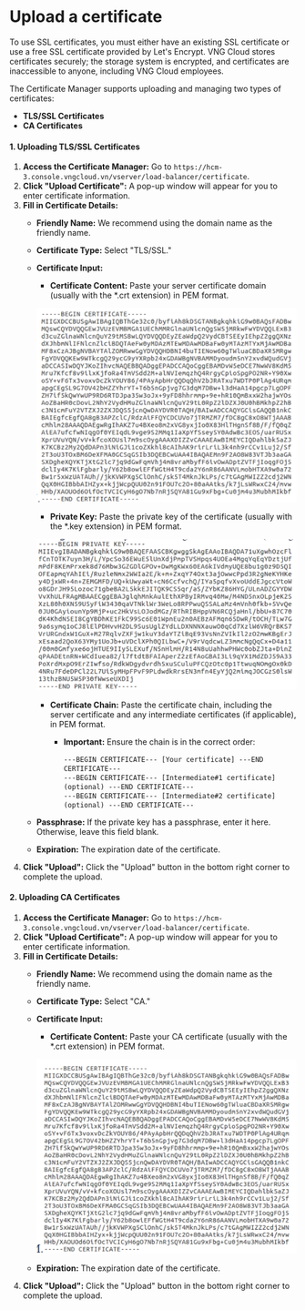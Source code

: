 # Upload a certificate

To use SSL certificates, you must either have an existing SSL certificate or use a free SSL certificate provided by Let's Encrypt. VNG Cloud stores certificates securely; the storage system is encrypted, and certificates are inaccessible to anyone, including VNG Cloud employees.

The Certificate Manager supports uploading and managing two types of certificates:

* **TLS/SSL Certificates**
* **CA Certificates**

#### 1. Uploading TLS/SSL Certificates

1. **Access the Certificate Manager:** Go to `https://hcm-3.console.vngcloud.vn/vserver/load-balancer/certificate`.
2. **Click "Upload Certificate":** A pop-up window will appear for you to enter certificate information.
3. **Fill in Certificate Details:**
   * **Friendly Name:** We recommend using the domain name as the friendly name.
   * **Certificate Type:** Select "TLS/SSL."
   *   **Certificate Input:**

       * **Certificate Content:** Paste your server certificate domain (usually with the \*.crt extension) in PEM format.

       ![](<../../../../../.gitbook/assets/image (5) (1) (1).png>)

       * **Private Key:** Paste the private key of the certificate (usually with the \*.key extension) in PEM format.

       &#x20;![](<../../../../../.gitbook/assets/image (1) (1) (1) (1).png>)

       * **Certificate Chain:** Paste the certificate chain, including the server certificate and any intermediate certificates (if applicable), in PEM format.
         *   **Important:** Ensure the chain is in the correct order:

             ```
             ---BEGIN CERTIFICATE--- [Your certificate] ---END CERTIFICATE---
             ---BEGIN CERTIFICATE--- [Intermediate#1 certificate] (optional) ---END CERTIFICATE---
             ---BEGIN CERTIFICATE--- [Intermediate#2 certificate] (optional) ---END CERTIFICATE---
             ```
   * **Passphrase:** If the private key has a passphrase, enter it here. Otherwise, leave this field blank.
   * **Expiration:** The expiration date of the certificate.
4. **Click "Upload":** Click the "Upload" button in the bottom right corner to complete the upload.

#### 2. Uploading CA Certificates

1. **Access the Certificate Manager:** Go to `https://hcm-3.console.vngcloud.vn/vserver/load-balancer/certificate`.
2. **Click "Upload Certificate":** A pop-up window will appear for you to enter certificate information.
3. **Fill in Certificate Details:**
   * **Friendly Name:** We recommend using the domain name as the friendly name.
   * **Certificate Type:** Select "CA."
   *   **Certificate Input:**

       * **Certificate Content:** Paste your CA certificate (usually with the \*.crt extension) in PEM format.&#x20;

       ![](<../../../../../.gitbook/assets/image (2) (1) (1) (1).png>)
   * **Expiration:** The expiration date of the certificate.
4. **Click "Upload":** Click the "Upload" button in the bottom right corner to complete the upload.

